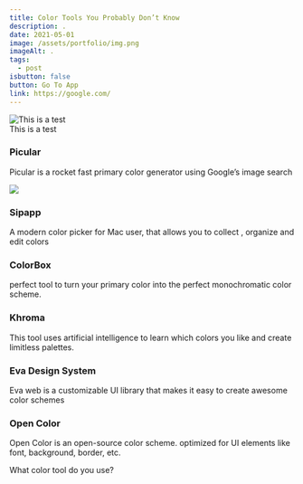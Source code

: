 ```yaml
---
title: Color Tools You Probably Don’t Know
description: .
date: 2021-05-01
image: /assets/portfolio/img.png
imageAlt: .
tags:
  - post
isbutton: false
button: Go To App
link: https://google.com/
---
```

<div class="notion-image page-width">
            <img alt="This is a test" sizes="100vw" src="/assets/portfolio/cover.jpg">
            <figcaption class="notion-caption">This is a test</figcaption>
</div>

### Picular

Picular is a rocket fast primary color generator using Google’s image search

![](/assets/portfolio/twitter-post-1.png)



### Sipapp

A modern color picker for Mac user, that allows you to collect , organize and edit colors

### ColorBox

perfect tool to turn your primary color into the perfect monochromatic color scheme.

### Khroma

This tool uses artificial intelligence to learn which colors you like and create limitless palettes.

### Eva Design System

Eva web is a customizable UI library that makes it easy to create awesome color schemes

### Open Color

Open Color is an open-source color scheme. optimized for UI elements like font, background, border, etc.

What color tool do you use?